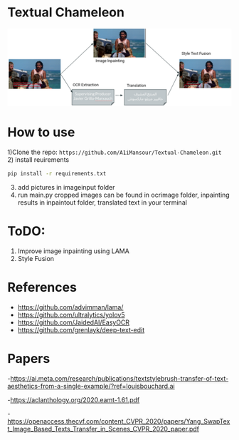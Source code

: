 # Textual Chameleon

![Image Alt Text](https://github.com/A1iMansour/Multimodal-Text-Integration-Translation-System/raw/main/process.png)

# How to use

1)Clone the repo: `https://github.com/A1iMansour/Textual-Chameleon.git`  
2) install reuirements

```bash
pip install -r requirements.txt
```
3) add pictures in imageinput folder
4) run main.py
cropped images can be found in ocrimage folder, inpainting results in inpaintout folder, translated text in your terminal

# ToDO:
1) Improve image inpainting using LAMA
2) Style Fusion

# References

- https://github.com/advimman/lama/
- https://github.com/ultralytics/yolov5
- https://github.com/JaidedAI/EasyOCR
- https://github.com/grenlayk/deep-text-edit

# Papers

-https://ai.meta.com/research/publications/textstylebrush-transfer-of-text-aesthetics-from-a-single-example/?ref=louisbouchard.ai

-https://aclanthology.org/2020.eamt-1.61.pdf

-https://openaccess.thecvf.com/content_CVPR_2020/papers/Yang_SwapText_Image_Based_Texts_Transfer_in_Scenes_CVPR_2020_paper.pdf

